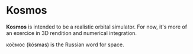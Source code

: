 # Kosmos

**Kosmos** is intended to be a realistic orbital simulator. For now, it's more of
an exercice in 3D rendition and numerical integration.

ко́смос (kósmas) is the Russian word for space.
